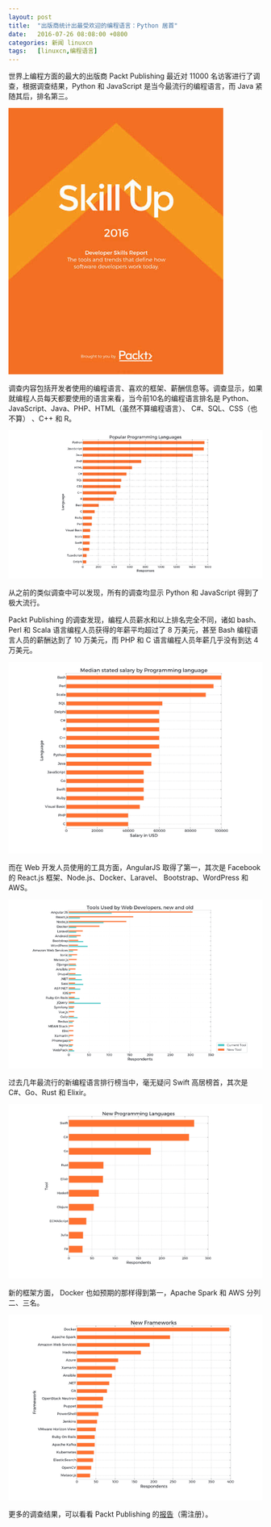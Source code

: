 ```yaml
---
layout: post
title:	"出版商统计出最受欢迎的编程语言：Python 居首"
date:	2016-07-26 08:08:00 +0800 
categories:	新闻 linuxcn 
tags:	[linuxcn,编程语言]
---
```



世界上编程方面的最大的出版商 Packt Publishing 最近对 11000 名访客进行了调查，根据调查结果，Python 和 JavaScript 是当今最流行的编程语言，而 Java 紧随其后，排名第三。


![](/Asserts/Images/album/201607/26/080857y7qyh17v7550tb0z.jpg)


调查内容包括开发者使用的编程语言、喜欢的框架、薪酬信息等。调查显示，如果就编程人员每天都要使用的语言来看，当今前10名的编程语言排名是 Python、JavaScript、Java、PHP、HTML（虽然不算编程语言）、 C#、SQL、CSS（也不算） 、C++ 和 R。


![](/Asserts/Images/album/201607/26/080858uop8hz654z8awr8r.png)


从之前的类似调查中可以发现，所有的调查均显示 Python 和 JavaScript 得到了极大流行。


Packt Publishing 的调查发现，编程人员薪水和以上排名完全不同，诸如 bash、Perl 和 Scala 语言编程人员获得的年薪平均超过了 8 万美元，甚至 Bash 编程语言人员的薪酬达到了 10 万美元，而 PHP 和 C 语言编程人员年薪几乎没有到达 4 万美元。


![](/Asserts/Images/album/201607/26/080858vgcepjx74ikp174h.png)


而在 Web 开发人员使用的工具方面，AngularJS 取得了第一，其次是 Facebook 的 React.js 框架、Node.js、Docker、Laravel、 Bootstrap、WordPress 和 AWS。


![](/Asserts/Images/album/201607/26/080859eiwnwmlw5kyokdev.png)


过去几年最流行的新编程语言排行榜当中，毫无疑问 Swift 高居榜首，其次是 C#、Go、Rust 和 Elixir。


![](/Asserts/Images/album/201607/26/080859d2wpwpxdxvw49wuw.png)


新的框架方面， Docker 也如预期的那样得到第一，Apache Spark 和 AWS 分列二、三名。


![](/Asserts/Images/album/201607/26/080859xr3p849tjfhjthvp.png)


更多的调查结果，可以看看 Packt Publishing 的[报告](https://www.packtpub.com/skill-up-2016)（需注册）。
